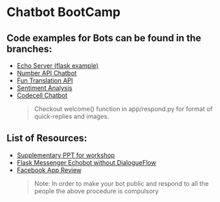 # Chatbot BootCamp

## Code examples for Bots can be found in the branches:
* [Echo Server (flask example)](https://github.com/nurdtechie98/mr.robot/tree/echo)
* [Number API Chatbot](https://github.com/nurdtechie98/mr.robot/tree/numbers_api)
* [Fun Translation API](https://github.com/nurdtechie98/mr.robot/tree/fun_translation)
* [Sentiment Analysis](https://github.com/nurdtechie98/ChatBot-BootCamp/tree/sentiment_analysis)
* [Codecell Chatbot](https://github.com/korusuke/Chatbot-Codecell)
  > Checkout welcome() function in app/respond.py for format of quick-replies and images.


## List of Resources:
* [Supplementary PPT for workshop](https://drive.google.com/file/d/1OoZhprc_lAmgMf6gLozJdKRYaFM0sl6k/view?usp=sharing)
* [Flask Messenger Echobot without DialogueFlow](https://tsaprailis.com/2016/06/02/How-to-build-and-deploy-a-Facebook-Messenger-bot-with-Python-and-Flask-a-tutorial/)
* [Facebook App Review](https://developers.facebook.com/docs/apps/review/)
  > Note: In order to make your bot public and respond to all the people the above procedure is compulsory

